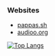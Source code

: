### Websites
- [pappas.sh](https://pappas.sh)
- [audioo.org](https://audioo.org)

[![Top Langs](https://github-readme-stats-git-masterrstaa-rickstaa.vercel.app/api/top-langs/?username=gnprwx&hide=css&theme=tokyonight)](https://github.com/gnprwx/github-readme-stats)

